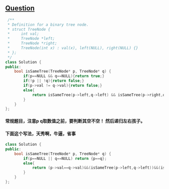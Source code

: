 ## [Question](https://leetcode.com/problems/same-tree/description/)
```c++
 /**
 * Definition for a binary tree node.
 * struct TreeNode {
 *     int val;
 *     TreeNode *left;
 *     TreeNode *right;
 *     TreeNode(int x) : val(x), left(NULL), right(NULL) {}
 * };
 */
class Solution {
public:
    bool isSameTree(TreeNode* p, TreeNode* q) {
        if(p==NULL && q==NULL){return true;}
        if(!p || !q){return false;}
        if(p->val != q->val){return false;}
        else{
            return isSameTree(p->left,q->left) && isSameTree(p->right,q->right);
        }
    }
};
```

#### 常规题目，注意p q取数值之前，要判断其空不空！ 然后递归左右孩子。
#### 下面这个写法，天秀啊，牛逼，省事
```c++
class Solution {
public:
    bool isSameTree(TreeNode* p, TreeNode* q) {
        if(p==NULL || q==NULL) return {p==q};
        else{
            return (p->val==q->val)&&(isSameTree(p->left,q->left))&&(isSameTree(p->right,q->right));
        }
    }
};
```
